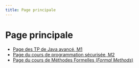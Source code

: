 ```yaml
---
title: Page principale
---
```


Page principale
===============

- [Page des TP de Java avancé, M1](m1javaa)
- [Page du cours de programmation sécurisée, M2](m2jca)
- [Page du cours de Méthodes Formelles (*Formal Methods*)](m2mf)

